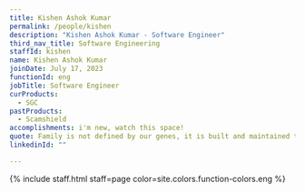 ```yaml
---
title: Kishen Ashok Kumar
permalink: /people/kishen
description: "Kishen Ashok Kumar - Software Engineer"
third_nav_title: Software Engineering
staffId: kishen
name: Kishen Ashok Kumar
joinDate: July 17, 2023
functionId: eng
jobTitle: Software Engineer
curProducts:
  - SGC
pastProducts:
  - Scamshield
accomplishments: i'm new, watch this space!
quote: Family is not defined by our genes, it is built and maintained through love.
linkedinId: ""

---
```


{% include staff.html staff=page color=site.colors.function-colors.eng %}
